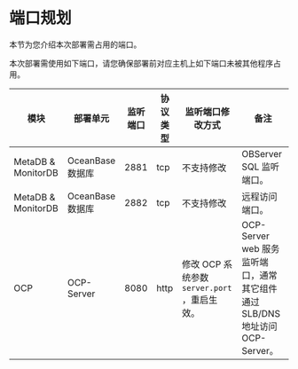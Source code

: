# 端口规划

本节为您介绍本次部署需占用的端口。

本次部署需使用如下端口，请您确保部署前对应主机上如下端口未被其他程序占用。


|          模块          |      部署单元      | 监听端口 | 协议类型 |                               监听端口修改方式                               |                           备注                            |
|----------------------|----------------|------|------|----------------------------------------------------------------------|---------------------------------------------------------|
| MetaDB \&  MonitorDB | OceanBase  数据库 | 2881 | tcp  | 不支持修改                                                                | OBServer SQL 监听端口。                                      |
| MetaDB \&  MonitorDB | OceanBase  数据库 | 2882 | tcp  | 不支持修改                                                                | 远程访问端口。                                                 |
| OCP                  | OCP-Server     | 8080 | http | 修改 OCP 系统参数  `server.port` ，重启生效。 | OCP-Server web 服务监听端口，通常其它组件通过 SLB/DNS 地址访问 OCP-Server。 |
